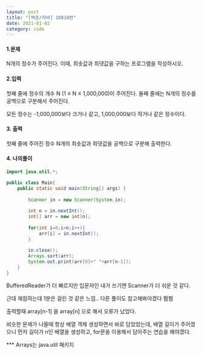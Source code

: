 ```yaml
---
layout: post
title: "[백준/자바] 10818번"
date: 2021-01-02
category: code
---
```


#### 1.문제

N개의 정수가 주어진다. 이때, 최솟값과 최댓값을 구하는 프로그램을 작성하시오.

#### 2.입력

첫째 줄에 정수의 개수 N (1 ≤ N ≤ 1,000,000)이 주어진다. 둘째 줄에는 N개의 정수를 공백으로 구분해서 주어진다. 

모든 정수는 -1,000,000보다 크거나 같고, 1,000,000보다 작거나 같은 정수이다.

#### 3. 출력

첫째 줄에 주어진 정수 N개의 최솟값과 최댓값을 공백으로 구분해 출력한다.

#### 4. 나의풀이

````java
import java.util.*;

public class Main{
    public static void main(String[] args) {
        
        Scanner in = new Scanner(System.in);
        
        int n = in.nextInt();
        int[] arr = new int[n];
        
        for(int i=0;i<n;i++){
            arr[i] = in.nextInt();
        }
        
        in.close();
        Arrays.sort(arr);
        System.out.print(arr[0]+" "+arr[n-1]);
    }
}

````


BufferedReader가 더 빠르지만 입문자인 내가 쓰기엔 Scanner가 더 쉬운 것 같다. 

근데 채점하는데 1분은 걸린 것 같은 느낌.. 다른 풀이도 참고해봐야겠다 쩜쩜

출력할때 array[n-1] 을 array[n] 으로 해서 오류가 났었다. 

비슷한 문제가 나올때 항상 배열 객체 생성하면서 바로 담았었는데, 배열 길이가 주어졌으니 먼저 길이가 n인 배열을 생성하고, for문을 이용해서 담아주는 연습을 해야겠다.



*** Arrays는 java.util 패키지
